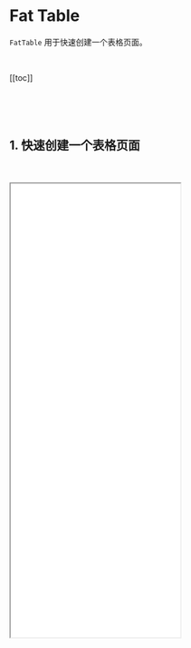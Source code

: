 # Fat Table

`FatTable` 用于快速创建一个表格页面。

<br>

[[toc]]

<br>
<br>
<br>

## 1. 快速创建一个表格页面

<br>
<br>

<iframe class="demo-frame" style="height: 800px" src="./quick.demo.html" />

::: details 查看代码

<<< @/fat-table/Quick.tsx

:::

<br>
<br>
<br>

## 2. defineFatTable（推荐）

我们推荐使用 `defineFatTable` + `TSX` 来快速定义一个表格组件，使用 defineFatTable 可以获取到更好的智能提示和类型检查。

<br>
<br>

`defineFatTable` 大致用法如下：

```tsx
interface T {
  // 列表项类型声明
}

interface Q {
  // 表单查询类型声明
}

export const MyTable = defineFatTable<T, Q>(({ table, column }) => {
  // 和 vue 的 setup 方法一样, 这里可以放置 Vue Composition API
  const someRef = ref(0);
  const someMethod = () => {};

  // 返回 FatTable props
  return () => ({
    // 列表请求
    async request(params) {
      // ...
    },
    // 列定义
    columns: [
      // ...
    ],
    // ... 其他 FatTable props
  });
});
```

defineFatTable 类似于 Vue 的 [defineComponent](https://vuejs.org/api/general.html#definecomponent), 支持放置 Vue Hooks，只不过要求返回的是 FatTable 的 props 定义。

<br>

同样的功能使用 template 来写, 会丢失上下文信息(vue 组件不支持[`泛型`](https://www.typescriptlang.org/docs/handbook/2/generics.html#handbook-content))：

```vue
<template>
  <FatTable :request="request" :columns="columns" ref="tableRef"> </FatTable>
</template>

<script setup>
  import { ref } from 'vue';
  import { FatTable, useFatTableRef } from '@wakeadmin/components';
  const someRef = ref(0);
  const someMethod = () => {};

  const tableRef = useFatTableRef();

  const request = async () => {
    // ...
  };

  const columns = [
    /* ... */
  ];
</script>
```

<br>
<br>

显然 defineFatTable 可以让你更关注 FatTable 本身的配置。

<br>
<br>
<br>

## 3. 原件

[原件](../atomics/index.md)是 FatTable 的’原子‘组成单位，表格的单元格、查询表单都使用原件进行声明。

我们的组件库针对常用的场景内置了很多[原件](../atomics/index.md)，如果这些原件不能满足你的需求，我们也支持传入[自定义原件](../atomics/custom.md)。

<br>
<br>

单元格中默认使用的是原件的`预览形态`, 而查询表单中使用的是`编辑形态`。 以下是部分原件的使用示例:

<iframe class="demo-frame" style="height: 400px" src="./atomics.demo.html" />

::: details 查看代码

<<< @/fat-table/Atomics.tsx

:::

<br>
<br>
<br>

## 4. 表单查询

大部分场景下，`查询表单字段`和`表格列`是匹配的，换句话说，表单筛选是针对表格的列进行的：

![](./images/query.png)

<br>

基于这个前提，我们可以利用原件的`预览态`和`编辑态` 来快速开发表单页面。比如上图，columns 代码如下：

```tsx
[
  column({ prop: 'name', name: '旅程名称', queryable: true }), // 🔴 queryable 表示该列同时作为查询字段
  column({ prop: 'enterUserNumber', name: '进入人数' }),
  column({ prop: 'enterNumber', name: '进入次数' }),
  column({
    prop: 'type',
    name: '旅程类型',
    valueType: 'select',
    valueProps: { options: [{ label: '实时触发', value: 0 } /*...*/] },
    order: 100, // 🔴  可以使用 order 调整查询表单的顺序，默认为 1000， 值越小，越靠前
  }),
  column({
    prop: 'status',
    name: '旅程状态',
    valueType: 'select',
    valueProps: { options: [{ label: '草稿', value: 0, color: 'red' } /*...*/] },
  }),
  column({
    prop: 'updateTime',
    name: '更新时间',
  }),
  column({
    prop: 'createTime',
    name: '创建时间',
    valueType: 'date-time-range',
    valueProps: {
      valueFormat: 'YYYY-MM-DD HH:mm:ss',
    },
  }),
  column({
    type: 'actions',
    actions: [
      /*...*/
    ],
  }),
  column({
    type: 'query', // 🔴  只作为查询表单，不作为表格列
    valueType: 'checkbox',
    valueProps: {
      label: '预警旅程',
    },
  }),
];
```

<br>
<br>

::: tip

`FatTable` 的表单底层使用 [`FatForm`](../fat-form/index.md) 渲染，你可以通过 `formProps` 深入定义它的行为，比如修改提交按钮文案等等.

:::

<br>
<br>
<br>
<br>

## 5. 操作按钮

FatTable 中通过 actions 来定义表格的操作:

<br>

<iframe class="demo-frame" style="height: 300px" src="./actions.demo.html" />

::: details 查看代码

<<< @/fat-table/Actions.tsx

:::

<br>
<br>
<br>

## 6. 批量操作按钮 / 表格设置

和操作按钮类似， FatTable 也支持快速创建批量操作按钮:

<br>

<iframe class="demo-frame" style="height: 720px" src="./batch-actions.demo.html" />

::: details 查看代码

<<< @/fat-table/BatchActions.tsx

:::

<br>
<br>
<br>

表格设置

<iframe class="demo-frame" style="height: 720px" src="./setting.demo.html" />

::: details 查看代码

<<< @/fat-table/Setting.tsx

:::

<br>
<br>
<br>
<br>

## 7. 插槽

<br>

FatTable 提供了丰富的插槽，用于满足复杂的自定义需求：

![](./images/slots.png)

<br>

上图，红色矩形部分为 FatTable 提供的插槽。 插槽渲染有两种使用方式：

1. **在 Vue template 里面使用**, 例如

```vue
<template>
  <FatTable>
    <template #toolbar>
      <el-button>删除</el-button>
    </template>
  </FatTable>
</template>
```

  <br>

2. **使用 `render*` 方法。使用 defineFatTable 时，用这种方式比较合适**：

```tsx
defineFatTable({
  renderToolbar() {
    return <ElButton>删除</ElButton>;
  },
});
```

<br>
<br>

示例：

<iframe class="demo-frame" style="height: 700px" src="./slots.demo.html" />

::: details 查看代码

<<< @/fat-table/Slots.tsx

:::

<br>
<br>
<br>

## 8. 自定义布局

FatTable 默认使用惟客云 UI 规范的布局。你也可以 `layout` 属性自定义布局，布局协议如下：

```ts
export type FatTableLayout = (slots: {
  /**
   * 根节点属性
   */
  rootProps: { class?: ClassValue; style?: StyleValue; [key: string]: unknown };

  /**
   * 自定义布局参数
   */
  layoutProps: any;

  /**
   * 渲染标题栏
   */
  renderTitle?: () => any;

  /**
   * 渲染导航栏
   */
  renderNavBar?: () => any;

  /**
   * 渲染查询表单
   */
  renderQuery?: () => any;

  /**
   * 渲染错误提示
   */
  renderError?: () => any;

  /**
   * 渲染工具栏
   */
  renderToolbar?: () => any;

  /**
   * 渲染表格
   */
  renderTable?: () => any;

  /**
   * 渲染底部工具栏
   */
  renderBottomToolbar?: () => any;

  /**
   * 渲染分页
   */
  renderPagination?: () => any;
}) => VNodeChild;
```

<br>
<br>

默认实现：

```tsx
const DefaultLayout: FatTableLayout = props => {
  return (
    <FatContainer
      {...props.rootProps}
      {...props.layoutProps}
      class={normalizeClassName(props.rootProps.class, 'fat-table', 'fat-table--default')}
      v-slots={{ title: props.renderTitle, extra: props.renderNavBar, query: props.renderQuery }}
    >
      <div class="fat-table__body">
        {!!props.renderError && <div class="fat-table__error">{props.renderError()}</div>}
        {!!props.renderToolbar && <div class="fat-table__toolbar">{props.renderToolbar()}</div>}

        <div class="fat-table__table">{props.renderTable?.()}</div>
      </div>

      <div class="fat-table__footer">
        {!!props.renderBottomToolbar && <div class="fat-table__bottom-toolbar">{props.renderBottomToolbar()}</div>}
        {!!props.renderPagination && <div class="fat-table__pagination">{props.renderPagination()}</div>}
      </div>
    </FatContainer>
  );
};
```

<br>

::: tip
当插槽不存在时会传入 `undefined`，你可以根据这个决定要不要渲染包裹器
:::

<br>

::: warning
默认布局使用的是 [FatContainer](../fat-layout/container.md), 在惟客云微前端底座下，FatContainer 默认复用基座提供的 `wkc-header`。如果要关闭这个行为，可以通过 `layoutProps#reuseBayIfNeed` 关闭掉
:::

<br>

::: tip

可以配合 [`FatConfigurableProvider`](../fat-configurable/index.md) 实现全局配置。

:::

<br>
<br>
<br>
<br>

## 9. API

### 9.1 FatTable 属性

![](./images/fat-table-api.png)

<br>
<br>
<br>
<br>

### 9.2 FatTable 事件

![](./images/fat-table-events.png)

<br>
<br>
<br>

### 9.3 FatTable 实例方法

![](./images/fat-table-methods.png)

<br>

`FatTable` 实例方式获取有两种方式：

1. `defineFatTable` 函数参数 table 属性中获取：

   ```ts
   defineFatTable(({ table }) => {});
   ```

  <br>

2. `<template>` 中，使用 `useFatTableRef`:

   ```vue
   <template>
     <FatTable ref="tableRef">...</FatTable>
   </template>

   <script setup lang="tsx">
     import { FatTable, useFatTableRef } from '@wakeadmin/components';

     const tableRef = useFatTableRef();
   </script>
   ```

<br>
<br>
<br>

### 9.4 FatTable 插槽

![](./images/fat-table-slots.png)

<br>
<br>
<br>

### 9.5 列定义

![](./images/fat-table-column.png)

<br>
<br>
<br>
